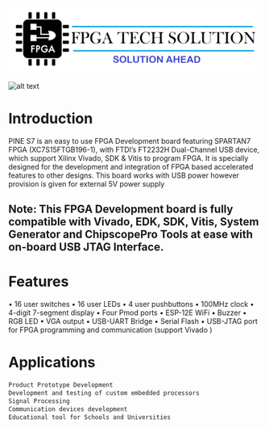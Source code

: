 
![alt text](https://github.com/fpgatechsolution/PINE-S7/blob/main/img/logo.png)


![alt text](https://github.com/fpgatechsolution/PINE-S7/blob/main/img/PINE-S7.jpg)



# Introduction

PINE S7 is an easy to use FPGA Development board featuring SPARTAN7 FPGA (XC7S15FTGB196-1), with FTDI’s FT2232H Dual-Channel USB device, which support Xilinx Vivado, SDK & Vitis to program FPGA. It is specially designed for the development and integration of FPGA based accelerated features to other designs. This board works with USB power however provision is given for external 5V power supply

## Note: This FPGA Development board is fully compatible with Vivado, EDK, SDK, Vitis, System Generator and ChipscopePro Tools at ease with on-board USB JTAG Interface.

# Features
•	16 user switches
•	16 user LEDs
•	4 user pushbuttons
•	100MHz clock
•	4-digit 7-segment display
•	Four Pmod ports
•	ESP-12E WiFi
•	Buzzer
•	RGB LED
•	VGA output
•	USB-UART Bridge
•	Serial Flash
•	USB-JTAG port for FPGA programming and communication (support Vivado )

# Applications

	Product Prototype Development
	Development and testing of custom embedded processors
	Signal Processing
	Communication devices development
	Educational tool for Schools and Universities
